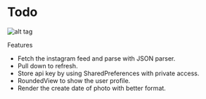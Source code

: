 # Todo
![alt tag](https://raw.github.com/jamesyanyahoo/InstagramViewer/master/InstagramViewer.screencast.gif)

Features
* Fetch the instagram feed and parse with JSON parser.
* Pull down to refresh.
* Store api key by using SharedPreferences with private access.
* RoundedView to show the user profile.
* Render the create date of photo with better format.
